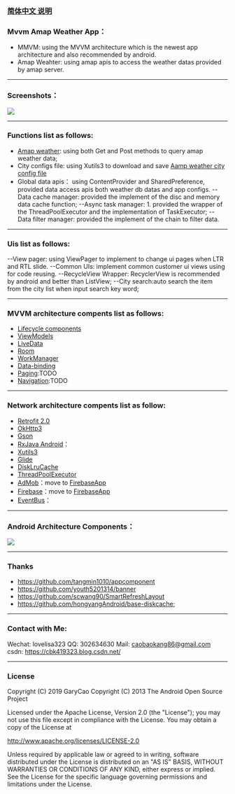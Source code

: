 ### [简体中文 说明](https://github.com/caobaokang419/WeatherApp/blob/master/README_cn.md)


### Mvvm Amap Weather App：
- MMVM: using the MVVM architecture which is the newest app architecture and also recommended by android.
- Amap Weahter: using amap apis to access the weather datas provided by amap server.

-------
### Screenshots：
![](https://github.com/caobaokang419/WeatherApp/blob/master/screenshots/city_weather_screenshot.jpg)


-------
### Functions list as follows: 
- [Amap weather](https://lbs.amap.com/api/webservice/guide/api/weatherinfo/): using both Get and Post methods to query amap weather data;
- City configs file: using Xutils3 to download and save [Aamp weather city config file](http://a.amap.com/lbs/static/file/AMap_adcode_citycode.xlsx.zip)
- Global data apis： using ContentProvider and SharedPreference, provided data access apis both weather db datas and app configs.
--Data cache manager: provided the implement of the disc and memory data cache function;
--Async task manager: 1. provided the wrapper of the ThreadPoolExecutor and the implementation of TaskExecutor;
--Data filter manager: provided the implement of the chain to filter data. 


-------
### Uis list as follows: 
--View pager: using ViewPager to implement to change ui pages when LTR and RTL slide.
--Common UIs: implement common customer ui views using for code reusing.
--RecycleView Wrapper: RecyclerView is recommended by android  and better than ListView;
--City search:auto search the item from the city list when input search key word;

-------
### MVVM architecture compents list as follows: 
- [Lifecycle components](https://developer.android.google.cn/topic/libraries/architecture/lifecycle)
- [ViewModels](https://developer.android.google.cn/topic/libraries/architecture/viewmodel)
- [LiveData](https://developer.android.google.cn/topic/libraries/architecture/livedata) 
- [Room](https://developer.android.google.cn/topic/libraries/architecture/room)
- [WorkManager](https://developer.android.google.cn/topic/libraries/architecture/workmanager/) 
- [Data-binding](https://developer.android.google.cn/topic/libraries/data-binding//) 
- [Paging](https://developer.android.google.cn/topic/libraries/architecture/paging/):TODO
- [Navigation](https://developer.android.google.cn/topic/libraries/architecture/navigation/):TODO

-------
### Network architecture compents list as follow:
- [Retrofit 2.0](https://blog.csdn.net/carson_ho/article/details/73732076)
- [OkHttp3](https://blog.csdn.net/xx326664162/article/details/77714126)
- [Gson](https://baijiahao.baidu.com/s?id=1607221675455152057&wfr=spider&for=pc)
- [RxJava Android](https://gank.io/post/560e15be2dca930e00da1083)：
- [Xutils3](https://github.com/wyouflf/xUtils3)
- [Glide](https://www.jianshu.com/p/7ce7b02988a4)
- [DiskLruCache](https://github.com/JakeWharton/DiskLruCache)
- [ThreadPoolExecutor](https://www.jianshu.com/p/4d4634c92253)
- [AdMob](https://developers.google.com/admob/android/quick-start?hl=zh-CN#import_the_mobile_ads_sdk)：move to [FirebaseApp](https://github.com/caobaokang419/FirebaseApp)
- [Firebase](https://developers.google.com/firebase/docs/android/setup?hl=zh-CN)：move to [FirebaseApp](https://github.com/caobaokang419/FirebaseApp)
- [EventBus](https://www.jianshu.com/p/7ce7b02988a4)：


-------
### Android Architecture Components：
![](https://developer.android.google.cn/topic/libraries/architecture/images/final-architecture.png)


-------
### Thanks
- https://github.com/tangmin1010/appcomponent
- https://github.com/youth5201314/banner
- https://github.com/scwang90/SmartRefreshLayout
- https://github.com/hongyangAndroid/base-diskcache;

-------
### Contact with Me:
Wechat: lovelisa323 
QQ: 302634630
Mail: caobaokang86@gmail.com 
csdn: https://cbk419323.blog.csdn.net/


-------
### License
Copyright (C) 2019 GaryCao
Copyright (C) 2013 The Android Open Source Project

Licensed under the Apache License, Version 2.0 (the "License");
you may not use this file except in compliance with the License.
You may obtain a copy of the License at

   http://www.apache.org/licenses/LICENSE-2.0

Unless required by applicable law or agreed to in writing, software
distributed under the License is distributed on an "AS IS" BASIS,
WITHOUT WARRANTIES OR CONDITIONS OF ANY KIND, either express or implied.
See the License for the specific language governing permissions and
limitations under the License.
